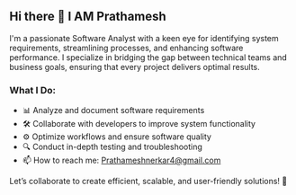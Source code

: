 ## Hi there 👋 I AM Prathamesh
I'm a passionate Software Analyst with a keen eye for identifying system requirements, streamlining processes, and enhancing software performance. I specialize in bridging the gap between technical teams and business goals, ensuring that every project delivers optimal results.  
 
### What I Do:  
- 📊 Analyze and document software requirements  
- 🛠 Collaborate with developers to improve system functionality  
- ⚙️ Optimize workflows and ensure software quality  
- 🔍 Conduct in-depth testing and troubleshooting
- 📫 How to reach me: Prathameshnerkar4@gmail.com

Let’s collaborate to create efficient, scalable, and user-friendly solutions! 🚀
